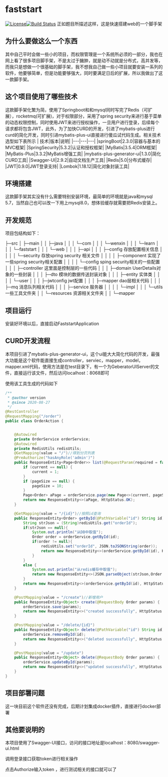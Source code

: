 # faststart
[![License](https://img.shields.io/badge/license-Apache%202-green.svg)](https://www.apache.org/licenses/LICENSE-2.0)[![Build Status](https://travis-ci.org/xialonghua/kotmvp.svg?branch=master)](https://travis-ci.org/xialonghua/kotmvp) 
正如题目所描述这样，这是快速搭建web的一个脚手架

## 为什么要做这么一个东西
其中自己平时会做一些小的项目，而权限管理是一个系统所必须的一部分，我也在网上看了很多项目脚手架，不是太过于臃肿，就是动不动就是分布式，高并发等，而我只是想做一个很基础的脚手架，我不想我自己做一些小项目就要安装一系列的软件，他要够简单，但是功能要够强大，同时要满足日后的扩展，所以我做出了这一款脚手架。
## 这个项目使用了哪些技术
这款脚手架化繁为简，使用了Springboot和和mysql同时写完了Redis（可扩展），rocketmq(可扩展)，对于权限部分，采用了spring security来进行基于菜单的动态权限控制，同时使用JWT来进行授权操作，一旦用户进行登录，后续每个请求都将包含JWT，此外，为了加快CURD的开发，引进了mybatis-plus进行curd的简化开发，同时引进mybatis-plus-ui直接进行傻瓜试代码生成。相关技术选型如下表所示
| 技术|版本|说明|
|---|---|---|
|springBoot|2.3.0|容器与基本的MVC框架|
|SpringSecurity|5.3.2|认证和授权框架|
|MyBatis|3.5.4|ORM框架|
|MyBatis-Plus|3.3.2|MyBatis增强工具|
|mybatis-plus-generator-ui|1.3.0|简化CURD工具|
|Swagger-UI|2.9.2|自动文档生产工具|
|Redis|5.0|分布式缓存|
|JWT|0.9.0|JWT登录支持|
|Lombok|1.18.12|简化对象封装工具|
## 环境搭建
这款脚手架其实没有什么需要特别安装环境，最简单的环境就是java和mysql 5.7，当然自己也可以改一下用上mysql8.0，想体验缓存就需要把Redis安装上。
## 开发规范
项目包结构如下：

├─src
│  ├─main
│  │  ├─java
│  │  │  └─com
│  │  │      └─wenxin
│  │  │          └─learn
│  │  │              └─faststart
│  │  │                  └─web
│  │  │                      ├─api
│  │  │                      ├─config              存放配置相关信息
│  │  │                      │  └─security      存放spring security 相关文件
│  │  │                      │      ├─component    实现了一些spring security相关配置
│  │  │                      │      └─config        sping security相关的一些配置
│  │  │                      ├─controller   这里面是控制层的一些代码
│  │  │                      ├─domain   UserDetails对象的一些封装
│  │  │                      ├─dto        模块的数据传送封装对象
│  │  │                      ├─entity   实体类
│  │  │                      │  └─user
│  │  │                      ├─jwtconfig   jwt配置
│  │  │                      ├─mapper    dao层相关代码
│  │  │                      ├─mq      消息队列相关代码
│  │  │                      ├─service  服务器
│  │  │                      │  └─impl
│  │  │                      └─utils   一些工具文件夹
│  │  └─resources  资源相关文件夹
│  │      └─mapper

##  项目运行

安装好环境以后，直接启动FaststartApplication

## CURD开发流程

本项目引进了mybatis-plus-generator-ui，这个ui能大大简化代码的开发，最强大功能是这个软件能直接生成controller，serviec，mapper，model，mapper.xml代码，使用方法是在test目录下，有一个为GeberatorUIServer的文件，直接运行该文件，然后访问localhost：8068即可

使用该工具生成的代码如下

```java
/**
 * @author version
 * @since 2020-08-27
 */
@RestController
@RequestMapping("/order")
public class OrderAction {


    @Autowired
    private OrderService orderService;
    @Autowired
    private RedisUtils redisUtils;
    @GetMapping(value = "/")//得到分页列表
    @PreAuthorize("hasAnyRole('admin')")
    public ResponseEntity<Page<Order>> list(@RequestParam(required = false) Integer current, @RequestParam(required = false) Integer pageSize) {
        if (current == null) {
            current = 1;
        }
        if (pageSize == null) {
            pageSize = 10;
        }
        Page<Order> aPage = orderService.page(new Page<>(current, pageSize));
        return new ResponseEntity<>(aPage, HttpStatus.OK);
    }

    @GetMapping(value = "/{id}")//按照id查询
    public ResponseEntity<Order> getById(@PathVariable("id") String id) {
        String strJson = (String)redisUtils.get("orderId");
        if(strJson == null){
            System.out.println("从DB中取值");
            Order order = orderService.getById(id);
            if(order != null){
                redisUtils.set("orderId", JSON.toJSONString(order));
                return new ResponseEntity<>(orderService.getById(id), HttpStatus.OK);
            }
        }
        else {
            System.out.println("从redis缓存中取值");
            return new ResponseEntity<>(JSON.parseObject(strJson,Order.class),HttpStatus.OK);
        }
        return new ResponseEntity<>(orderService.getById(id), HttpStatus.OK);
    }

    @PostMapping(value = "/create")//新增用户
    public ResponseEntity<Object> create(@RequestBody Order params) {
        orderService.save(params);
        return new ResponseEntity<>("created successfully", HttpStatus.OK);
    }

    @PostMapping(value = "/delete/{id}")
    public ResponseEntity<Object> delete(@PathVariable("id") String id) {
        orderService.removeById(id);
        return new ResponseEntity<>("deleted successfully", HttpStatus.OK);
    }

    @PostMapping(value = "/update")
    public ResponseEntity<Object> delete(@RequestBody Order params) {
        orderService.updateById(params);
        return new ResponseEntity<>("updated successfully", HttpStatus.OK);
    }
}

```

## 项目部署问题

这一块目前这个软件还没有完成，后期计划集成docker插件，直接进行docker部署

## 其他要说明的

本项目使用了Swagger-UI接口，访问的接口地址是localhost：8080/swagger-ui.html

调用登录接口获取token进行相关操作

点击Authorize输入token ，进行测试相关的接口就可以了

